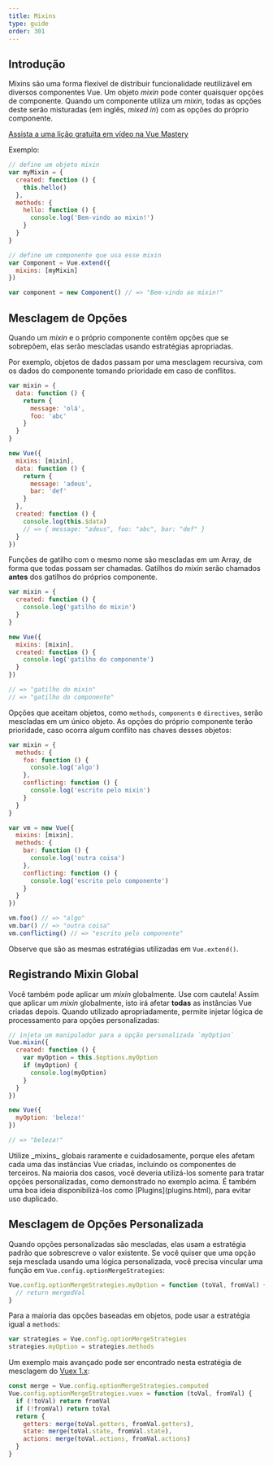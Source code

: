 ```yaml
---
title: Mixins
type: guide
order: 301
---
```


## Introdução

Mixins são uma forma flexível de distribuir funcionalidade reutilizável em diversos componentes Vue. Um objeto _mixin_ pode conter quaisquer opções de componente. Quando um componente utiliza um _mixin_, todas as opções deste serão misturadas (em inglês, _mixed in_) com as opções do próprio componente.

<div class="vue-mastery"><a href="https://www.vuemastery.com/courses/next-level-vue/mixins" target="_blank" rel="noopener" title="Tutorial sobre Mixins com Vue.js">Assista a uma lição gratuita em vídeo na Vue Mastery</a></div>

Exemplo:

``` js
// define um objeto mixin
var myMixin = {
  created: function () {
    this.hello()
  },
  methods: {
    hello: function () {
      console.log('Bem-vindo ao mixin!')
    }
  }
}

// define um componente que usa esse mixin
var Component = Vue.extend({
  mixins: [myMixin]
})

var component = new Component() // => "Bem-vindo ao mixin!"
```

## Mesclagem de Opções

Quando um _mixin_ e o próprio componente contêm opções que se sobrepõem, elas serão mescladas usando estratégias apropriadas.

Por exemplo, objetos de dados passam por uma mesclagem recursiva, com os dados do componente tomando prioridade em caso de conflitos. 

``` js
var mixin = {
  data: function () {
    return {
      message: 'olá',
      foo: 'abc'
    }
  }
}

new Vue({
  mixins: [mixin],
  data: function () {
    return {
      message: 'adeus',
      bar: 'def'
    }
  },
  created: function () {
    console.log(this.$data)
    // => { message: "adeus", foo: "abc", bar: "def" }
  }
})
```

Funções de gatilho com o mesmo nome são mescladas em um Array, de forma que todas possam ser chamadas. Gatilhos do _mixin_ serão chamados **antes** dos gatilhos do próprios componente.

``` js
var mixin = {
  created: function () {
    console.log('gatilho do mixin')
  }
}

new Vue({
  mixins: [mixin],
  created: function () {
    console.log('gatilho do componente')
  }
})

// => "gatilho do mixin"
// => "gatilho do componente"
```

Opções que aceitam objetos, como `methods`, `components` e `directives`, serão mescladas em um único objeto. As opções do próprio componente terão prioridade, caso ocorra algum conflito nas chaves desses objetos:

``` js
var mixin = {
  methods: {
    foo: function () {
      console.log('algo')
    },
    conflicting: function () {
      console.log('escrito pelo mixin')
    }
  }
}

var vm = new Vue({
  mixins: [mixin],
  methods: {
    bar: function () {
      console.log('outra coisa')
    },
    conflicting: function () {
      console.log('escrito pelo componente')
    }
  }
})

vm.foo() // => "algo"
vm.bar() // => "outra coisa"
vm.conflicting() // => "escrito pelo componente"
```

Observe que são as mesmas estratégias utilizadas em `Vue.extend()`.

## Registrando Mixin Global

Você também pode aplicar um _mixin_ globalmente. Use com cautela! Assim que aplicar um _mixin_ globalmente, isto irá afetar **todas** as instâncias Vue criadas depois. Quando utilizado apropriadamente, permite injetar lógica de processamento para opções personalizadas:

``` js
// injeta um manipulador para a opção personalizada `myOption`
Vue.mixin({
  created: function () {
    var myOption = this.$options.myOption
    if (myOption) {
      console.log(myOption)
    }
  }
})

new Vue({
  myOption: 'beleza!'
})

// => "beleza!"
```

<p class="tip">Utilize _mixins_ globais raramente e cuidadosamente, porque eles afetam cada uma das instâncias Vue criadas, incluindo os componentes de terceiros. Na maioria dos casos, você deveria utilizá-los somente para tratar opções personalizadas, como demonstrado no exemplo acima. É também uma boa ideia disponibilizá-los como [Plugins](plugins.html), para evitar uso duplicado.</p>

## Mesclagem de Opções Personalizada

Quando opções personalizadas são mescladas, elas usam a estratégia padrão que sobrescreve o valor existente. Se você quiser que uma opção seja mesclada usando uma lógica personalizada, você precisa vincular uma função em `Vue.config.optionMergeStrategies`:

``` js
Vue.config.optionMergeStrategies.myOption = function (toVal, fromVal) {
  // return mergedVal
}
```

Para a maioria das opções baseadas em objetos, pode usar a estratégia igual a `methods`:

``` js
var strategies = Vue.config.optionMergeStrategies
strategies.myOption = strategies.methods
```

Um exemplo mais avançado pode ser encontrado nesta estratégia de mesclagem do [Vuex 1.x](https://github.com/vuejs/vuex):

``` js
const merge = Vue.config.optionMergeStrategies.computed
Vue.config.optionMergeStrategies.vuex = function (toVal, fromVal) {
  if (!toVal) return fromVal
  if (!fromVal) return toVal
  return {
    getters: merge(toVal.getters, fromVal.getters),
    state: merge(toVal.state, fromVal.state),
    actions: merge(toVal.actions, fromVal.actions)
  }
}
```
